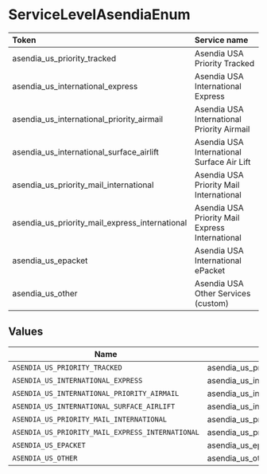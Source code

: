 # ServiceLevelAsendiaEnum

|Token | Service name|
|:---|:---|
| asendia_us_priority_tracked | Asendia USA Priority Tracked|
| asendia_us_international_express | Asendia USA International Express|
| asendia_us_international_priority_airmail | Asendia USA International Priority Airmail|
| asendia_us_international_surface_airlift | Asendia USA International Surface Air Lift|
| asendia_us_priority_mail_international | Asendia USA Priority Mail International|
| asendia_us_priority_mail_express_international | Asendia USA Priority Mail Express International|
| asendia_us_epacket | Asendia USA International ePacket|
| asendia_us_other | Asendia USA Other Services (custom)|



## Values

| Name                                             | Value                                            |
| ------------------------------------------------ | ------------------------------------------------ |
| `ASENDIA_US_PRIORITY_TRACKED`                    | asendia_us_priority_tracked                      |
| `ASENDIA_US_INTERNATIONAL_EXPRESS`               | asendia_us_international_express                 |
| `ASENDIA_US_INTERNATIONAL_PRIORITY_AIRMAIL`      | asendia_us_international_priority_airmail        |
| `ASENDIA_US_INTERNATIONAL_SURFACE_AIRLIFT`       | asendia_us_international_surface_airlift         |
| `ASENDIA_US_PRIORITY_MAIL_INTERNATIONAL`         | asendia_us_priority_mail_international           |
| `ASENDIA_US_PRIORITY_MAIL_EXPRESS_INTERNATIONAL` | asendia_us_priority_mail_express_international   |
| `ASENDIA_US_EPACKET`                             | asendia_us_epacket                               |
| `ASENDIA_US_OTHER`                               | asendia_us_other                                 |